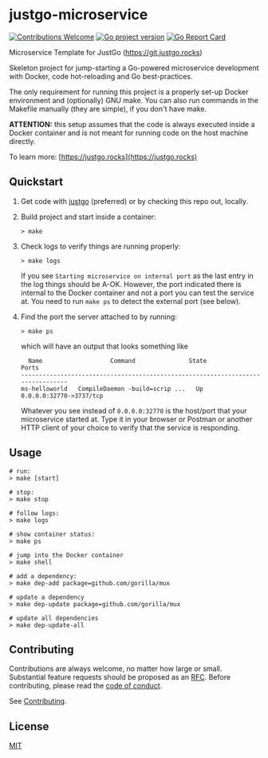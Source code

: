 # justgo-microservice
[![Contributions Welcome](https://img.shields.io/badge/contributions-welcome-brightgreen.svg?style=flat)](https://github.com/inadarei/justgo-microservice/issues)
[![Go project version](https://badge.fury.io/go/github.com%2Finadarei%2Fjustgo-microservice.svg)](https://badge.fury.io/go/github.com%2Finadarei%2Fjustgo-microservice)
[![Go Report Card](https://goreportcard.com/badge/github.com/inadarei/justgo-microservice)](https://goreportcard.com/report/github.com/inadarei/justgo-microservice)

Microservice Template for JustGo (https://git.justgo.rocks)

Skeleton project for jump-starting a Go-powered microservice development with
Docker, code hot-reloading and Go best-practices.

The only requirement for running this project is a properly set-up Docker
environment and (optionally) GNU make. You can also run commands in the 
Makefile manually (they are simple), if you don't have make.

**ATTENTION:** this setup assumes that the code is always executed inside
a Docker container and is not meant for running code on the host machine
directly. 

To learn more: [https://justgo.rocks](https://justgo.rocks)

## Quickstart

1. Get code with [justgo]() (preferred) or by checking this repo out, locally.
2. Build project and start inside a container: 

    ```
    > make
    ```

3. Check logs to verify things are running properly:

    ```
    > make logs
    ```

    If you see `Starting microservice on internal port` as the last entry in 
    the log things should be A-OK. However, the port indicated there is
    internal to the Docker container and not a port you can test the service
    at. You need to run `make ps` to detect the external port (see below).

4. Find the port the server attached to by running:

   ```
   > make ps
   ```

   which will have an output that looks something like 

   ```
     Name                   Command               State            Ports
   --------------------------------------------------------------------------------
   ms-helloworld   CompileDaemon -build=scrip ...   Up      0.0.0.0:32770->3737/tcp
   ```

   Whatever you see instead of `0.0.0.0:32770` is the host/port that your
   microservice started at. Type it in your browser or Postman or another
   HTTP client of your choice to verify that the service is responding.

## Usage

```
# run:
> make [start]

# stop:
> make stop

# follow logs:
> make logs

# show container status:
> make ps

# jump into the Docker container
> make shell

# add a dependency:
> make dep-add package=github.com/gorilla/mux

# update a dependency
> make dep-update package=github.com/gorilla/mux

# update all dependencies
> make dep-update-all

```

## Contributing
Contributions are always welcome, no matter how large or small. Substantial feature requests should be proposed as an [RFC](https://github.com/apiaryio/api-blueprint-rfcs/blob/master/template.md). Before contributing, please read the [code of conduct](https://github.com/inadarei/justgo-microservice/blob/master/CODE_OF_CONDUCT.md).

See [Contributing](CONTRIBUTING.md).

## License 

[MIT](LICENSE)
